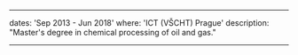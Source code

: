 ---

dates: 'Sep 2013 - Jun 2018'
where: 'ICT (VŠCHT) Prague'
description: "Master's degree in chemical processing of oil and gas."

---